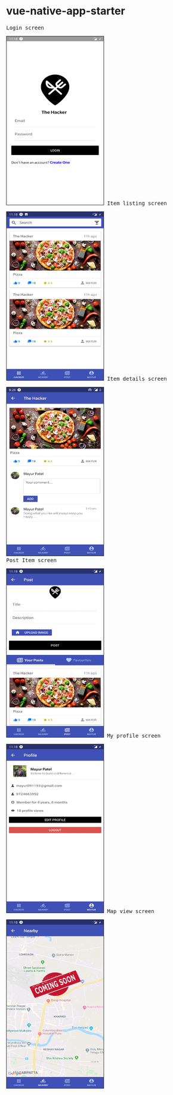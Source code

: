 # vue-native-app-starter

<kbd>
Login screen

<img src="assets/Screenshot_20200206-111801.jpg" border="1" width="260px" height="450px" alt="Login screen"
	title="Login screen"  />
</kbd>
<kbd>
Item listing screen

<img src="assets/Screenshot_20200206-111808.jpg" border="1" width="260px" height="450px" alt="Item listing screen"
	title="Screenshot_20200206-111808.jpg"  />
</kbd>
<kbd>
Item details screen

<img src="assets/Screenshot_20200208-202814.jpg" border="1" width="260px" height="450px" alt="Item details screen"
	title="Item details screen"  />
</kbd>
<kbd>	
Post Item screen

<img src="assets/Screenshot_20200206-111826.jpg" border="1" width="260px" height="450px" alt="Post Item screen"
	title="Post Item screen"  />
</kbd>
<kbd>
My profile screen

<img src="assets/Screenshot_20200206-111833.jpg" border="1" width="260px" height="450px" alt="My profile screen"
	title="My profile screen"  />
</kbd>
<kbd>
Map view screen

<img src="assets/Screenshot_20200206-111818.jpg" border="1" width="260px" height="450px" alt="Map view screen"
	title="Map view screen"  />
</kbd>
